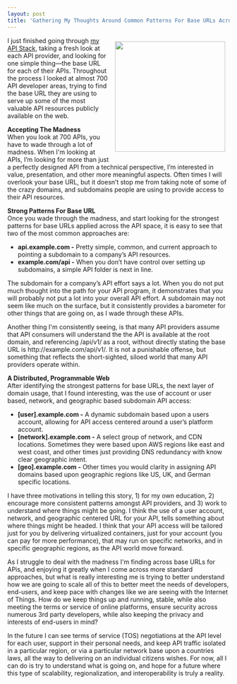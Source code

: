 ```yaml
---
layout: post
title: 'Gathering My Thoughts Around Common Patterns For Base URLs Across Nearly 700 APIs'
---
```

<p><img style="padding: 10px;" src="https://s3.amazonaws.com/kinlane-productions/bw-icons/bw-puzzly-square.png" alt="" width="250" align="right" /></p>
<p>I just finished going through <a href="http://theapistack.com/">my API Stack</a>, taking a fresh look at each API provider, and looking for one simple thing&mdash;the base URL for each of their APIs. Throughout the process I looked at almost 700 API developer areas, trying to find the base URL they are using to serve up some of the most valuable API resources publicly available on the web.</p>
<p><strong>Accepting The Madness</strong><br /> When you look at 700 APIs, you have to wade through a lot of madness. When I'm looking at APIs, I&rsquo;m looking for more than just a perfectly designed API from a technical perspective, I&rsquo;m interested in value, presentation, and other more meaningful aspects. Often times I will overlook your base URL, but it doesn&rsquo;t stop me from taking note of some of the crazy domains, and subdomains people are using to provide access to their API resources.</p>
<p><strong>Strong Patterns For Base URL</strong><br /> Once you wade through the madness, and start looking for the strongest patterns for base URLs applied across the API space, it is easy to see that two of the most common approaches are:</p>
<ul class="mainlist">
<li><strong>api.example.com -</strong> Pretty simple, common, and current approach to pointing a subdomain to a company&rsquo;s API resources.</li>
<li><strong>example.com/api -</strong> When you don&rsquo;t have control over setting up subdomains, a simple API folder is next in line.</li>
</ul>
<p>The subdomain for a company&rsquo;s API effort says a lot. When you do not put much thought into the path for your API program, it demonstrates that you will probably not put a lot into your overall API effort. A subdomain may not seem like much on the surface, but it consistently provides a barometer for other things that are going on, as I wade through these APIs.</p>
<p>Another thing I'm consistently seeing, is that many API providers assume that API consumers will understand the the API is available at the root domain, and referencing /api/v1/ as a root, without directly stating the base URL is http://example.com/api/v1/. It is not a punishable offense, but something that reflects the short-sighted, siloed world that many API providers operate within.</p>
<p><strong>A Distributed, Programmable Web</strong><br /> After identifying the strongest patterns for base URLs, the next layer of domain usage, that I found interesting, was the use of account or user based, network, and geographic based subdomain API access:</p>
<ul class="mainlist">
<li><strong>[user].example.com -</strong> A dynamic subdomain based upon a users account, allowing for API access centered around a user&rsquo;s platform account.</li>
<li><strong>[network].example.com -</strong> A select group of network, and CDN locations. Sometimes they were based upon AWS regions like east and west coast, and other times just providing DNS redundancy with know clear geographic intent.</li>
<li><strong>[geo].example.com -</strong> Other times you would clarity in assigning API domains based upon geographic regions like US, UK, and German specific locations.</li>
</ul>
<p>I have three motivations in telling this story, 1) for my own education, 2) encourage more consistent patterns amongst API providers, and 3) work to understand where things might be going. I think the use of a user account, network, and geographic centered URL for your API, tells something about where things might be headed. I think that your API access will be tailored just for you by delivering virtualized containers, just for your account (you can pay for more performance), that may run on specific networks, and in specific geographic regions, as the API world move forward.</p>
<p>As I struggle to deal with the madness I'm finding across base URLs for APis, and enjoying it greatly when I come across more standard approaches, but what is really interesting me is trying to better understand how we are going to scale all of this to better meet the needs of developers, end-users, and keep pace with changes like we are seeing with the Internet of Things. How do we keep things up and running, stable, while also meeting the terms or service of online platforms, ensure security across numerous 3rd party developers, while also keeping the privacy and interests of end-users in mind?</p>
<p>In the future I can see terms of service (TOS) negotiations at the API level for each user, support in their personal needs, and keep API traffic isolated in a particular region, or via a particular network base upon a countries laws, all the way to delivering on an individual citizens wishes. For now, all I can do is try to understand what is going on, and hope for a future where this type of scalability, regionalization, and interoperability is truly a reality.</p>
